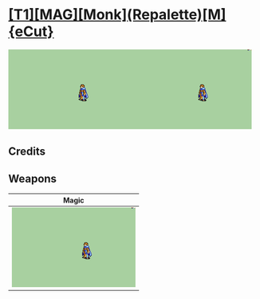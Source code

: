 # [\[T1\]\[MAG\]\[Monk\]\(Repalette\)\[M\]{eCut}](../%5BT1%5D%5BMAG%5D%5BMonk%5D(Repalette)%5BM%5D%7BeCut%7D)

<img src="./6.%20Magic/Magic_000.png" alt="[T1][MAG][Monk](Repalette)[M]{eCut} standing" />

## Credits



## Weapons


|Magic |
|  :---: |
| <img alt="Magic animation" src="./6.%20Magic/Magic.gif" /> |

